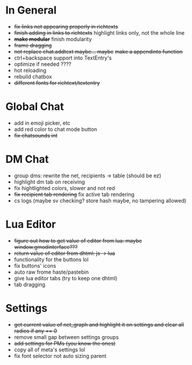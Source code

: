 # In General
* ~~fix links not appearing properly in richtexts~~
* ~~finish adding in links to richtexts~~ highlight links only, not the whole line
* ~~**make modular**~~ finish modularity
* ~~frame dragging~~
* ~~not replace chat.addtext maybe... maybe~~ ~~make a appendinto function~~
* ctrl+backspace support into TextEntry's
* optimize if needed ????
* hot reloading
* rebuild chatbox
* ~~different fonts for richtext/textentry~~

# Global Chat
* add in emoji picker, etc
* add red color to chat mode button
* ~~fix chatsounds int~~

# DM Chat
* group dms: rewrite the net, recipients -> table (should be ez)
* highlight dm tab on receiving
* fix hightlighted colors, slower and not red
* ~~fix recipient tab rendering~~ fix active tab rendering
* cs logs (maybe sv checking? store hash maybe, no tampering allowed)

# Lua Editor
* ~~figure out how to get value of editor from lua: maybe window.gmodinterface???~~
* ~~return value of editor from dhtml: js -> lua~~
* functionality for the buttons lol
* fix buttons' icons
* auto raw frome haste/pastebin
* give lua editor tabs (try to keep one dhtml)
* tab dragging

# Settings
* ~~get current value of net_graph and highlight it on settings and clear all radios if any == 0~~
* remove small gap between settings groups
* ~~add settings for PMs (you know the ones)~~
* copy all of meta's settings lol
* fix font selector not auto sizing parent
